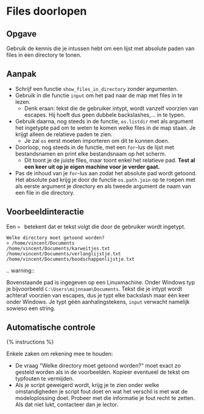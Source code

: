# Files doorlopen

## Opgave
Gebruik de kennis die je intussen hebt om een lijst met absolute paden van files in een directory te tonen.

## Aanpak
- Schrijf een functie `show_files_in_directory` zonder argumenten.
- Gebruik in die functie `input` om het pad naar de map met files in te lezen.
  - Denk eraan: tekst die de gebruiker intypt, wordt vanzelf voorzien van escapes. Hij hoeft dus geen dubbele backslashes,... in te typen.
- Gebruik daarna, nog steeds in de functie, `os.listdir` met als argument het ingetypte pad om te weten te komen welke files in de map staan. Je krijgt alleen de relatieve paden te zien.
  - Je zal `os` eerst moeten importeren om dit te kunnen doen.
- Doorloop, nog steeds in de functie, met een `for`-lus de lijst met bestandsnamen en print elke bestandsnaam op het scherm.
  - Dit toont je de juiste files, maar toont enkel het relatieve pad. **Test al een keer uit op je eigen machine voor je verder gaat.**
- Pas de inhoud van je `for`-lus aan zodat het absolute pad wordt getoond. Het absolute pad krijg je door de functie `os.path.join` op te roepen met als eerste argument je directory en als tweede argument de naam van een file in die directory.

## Voorbeeldinteractie
Een `> ` betekent dat er tekst volgt die door de gebruiker wordt ingetypt.

```text
Welke directory moet getoond worden?
> /home/vincent/Documents
/home/vincent/Documents/karweitjes.txt
/home/vincent/Documents/verlanglijstje.txt
/home/vincent/Documents/boodschappenlijstje.txt
```

.. warning::

   Bovenstaande pad is ingegeven op een Linuxmachine. Onder Windows typ je bijvoorbeeld `C:\Users\mijnnaam\Documents`. Tekst die je intypt wordt achteraf voorzien van escapes, dus je typt elke backslash maar één keer onder Windows. Je typt géén aanhalingstekens, `input` verwacht namelijk sowieso een string.

## Automatische controle
{% instructions %}

Enkele zaken om rekening mee te houden:

- De vraag "Welke directory moet getoond worden?" moet exact zo gesteld worden als in de voorbeelden. Kopieer eventueel de tekst om typfouten te vermijden.
- Als je script geweigerd wordt, krijg je te zien onder welke omstandigheden je script fout doet en wat het verschil is met wat de modeloplossing doet. Probeer met die informatie je fout recht te zetten. Als dat niet lukt, contacteer dan je lector.
